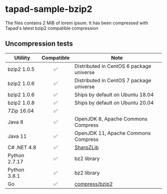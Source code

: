 # tapad-sample-bzip2

The files contains 2 MiB of lorem ipsum. It has been compressed with Tapad's latest bzip2 compatible compression


## Uncompression tests

| Utiliity | Compatible | Note |
| -------- | :----------: | ---- |
| bzip2 1.0.5 | ✅ | Distributed in CentOS 6 package universe |
| bzip2 1.0.6 | ✅ | Distributed in CentOS 7 package universe |
| bzip2 1.0.6 | ✅ | Ships by default on Ubuntu 18.04 |
| bzip2 1.0.8 | ✅ | Ships by default on Ubuntu 20.04 |
| 7Zip 16.04 | ✅ |  |
| Java 8 | ✅ | OpenJDK 8, Apache Commons Compress |
| Java 11 | ✅ | OpenJDK 11, Apache Commons Compress |
| C# .NET 4.8| ✅ | [SharpZLib](https://github.com/icsharpcode/SharpZipLib) |
| Python 2.7.17 | ✅ | bz2 library |
| Python 3.8.1 | ✅ | bz2 library |
| Go | ✅ | [compress/bzip2](https://golang.org/pkg/compress/bzip2/) |
